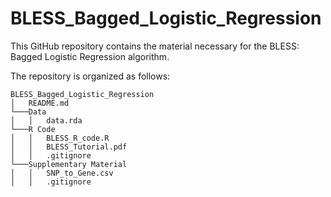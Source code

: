 # BLESS_Bagged_Logistic_Regression

This GitHub repository contains the material necessary for the BLESS: Bagged Logistic Regression algorithm.

The repository is organized as follows:
```
BLESS_Bagged_Logistic_Regression  
│   README.md  
└───Data  
│   │   data.rda  
└───R Code  
│   │   BLESS_R_code.R  
│   │   BLESS_Tutorial.pdf
│   │   .gitignore  
└───Supplementary Material  
│   │   SNP_to_Gene.csv  
│   │   .gitignore  
```


